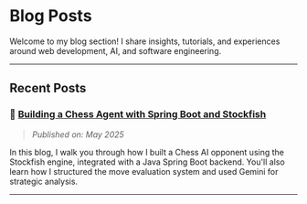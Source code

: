 # Blog Posts

Welcome to my blog section! I share insights, tutorials, and experiences around web development, AI, and software engineering.

---
## Recent Posts

### 🔹 [Building a Chess Agent with Spring Boot and Stockfish](/chess.md)
> *Published on: May 2025*

In this blog, I walk you through how I built a Chess AI opponent using the Stockfish engine, integrated with a Java Spring Boot backend. You'll also learn how I structured the move evaluation system and used Gemini for strategic analysis.

---


